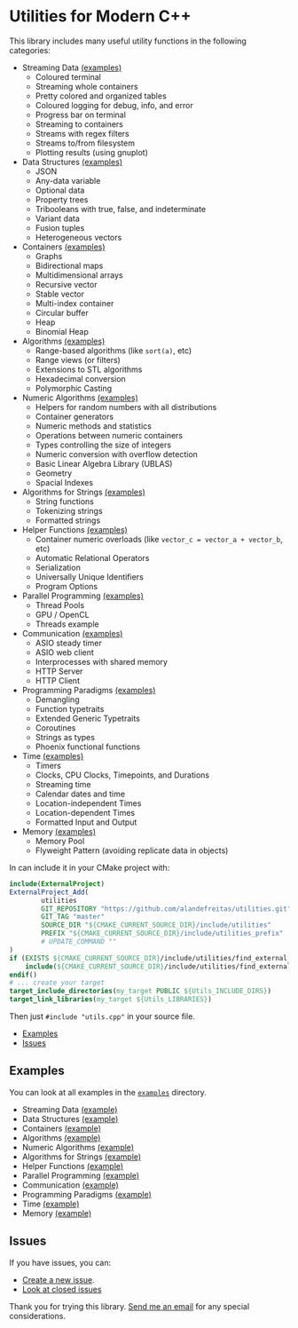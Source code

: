 # Utilities for Modern C++

This library includes many useful utility functions in the following categories:

* Streaming Data [(examples)](./examples/stream_utils.cpp)
    * Coloured terminal
    * Streaming whole containers
    * Pretty colored and organized tables
    * Coloured logging for debug, info, and error
    * Progress bar on terminal
    * Streaming to containers
    * Streams with regex filters
    * Streams to/from filesystem
    * Plotting results (using gnuplot)
* Data Structures [(examples)](./examples/data_structures_utils.cpp) 
    * JSON
    * Any-data variable
    * Optional data 
    * Property trees
    * Tribooleans with true, false, and indeterminate
    * Variant data
    * Fusion tuples
    * Heterogeneous vectors
* Containers [(examples)](./examples/container_utils.cpp)
    * Graphs
    * Bidirectional maps
    * Multidimensional arrays
    * Recursive vector
    * Stable vector
    * Multi-index container
    * Circular buffer
    * Heap
    * Binomial Heap
* Algorithms [(examples)](./examples/algorithm_utils.cpp)
    * Range-based algorithms (like `sort(a)`, etc)
    * Range views (or filters)
    * Extensions to STL algorithms
    * Hexadecimal conversion
    * Polymorphic Casting
* Numeric Algorithms [(examples)](./examples/numeric_utils.cpp)
    * Helpers for random numbers with all distributions
    * Container generators
    * Numeric methods and statistics
    * Operations between numeric containers
    * Types controlling the size of integers
    * Numeric conversion with overflow detection
    * Basic Linear Algebra Library (UBLAS)
    * Geometry
    * Spacial Indexes 
* Algorithms for Strings [(examples)](./examples/string_utils.cpp)
    * String functions
    * Tokenizing strings
    * Formatted strings
* Helper Functions [(examples)](./examples/container_helpers_utils.cpp)
    * Container numeric overloads (like `vector_c = vector_a + vector_b`, etc)
    * Automatic Relational Operators
    * Serialization
    * Universally Unique Identifiers
    * Program Options
* Parallel Programming [(examples)](./examples/parallel_utils.cpp)
    * Thread Pools
    * GPU / OpenCL
    * Threads example
* Communication [(examples)](./examples/communication_utils.cpp)
    * ASIO steady timer
    * ASIO web client
    * Interprocesses with shared memory
    * HTTP Server
    * HTTP Client
* Programming Paradigms [(examples)](./examples/programming_paradigms_utils.cpp)
    * Demangling
    * Function typetraits
    * Extended Generic Typetraits
    * Coroutines
    * Strings as types
    * Phoenix functional functions
* Time [(examples)](./examples/time_utils.cpp)
    * Timers
    * Clocks, CPU Clocks, Timepoints, and Durations
    * Streaming time
    * Calendar dates and time
    * Location-independent Times
    * Location-dependent Times
    * Formatted Input and Output
* Memory [(examples)](./examples/memory_utils.cpp)
    * Memory Pool
    * Flyweight Pattern (avoiding replicate data in objects)

In can include it in your CMake project with:

```cmake
include(ExternalProject)
ExternalProject_Add(
        utilities
        GIT_REPOSITORY "https://github.com/alandefreitas/utilities.git"
        GIT_TAG "master"
        SOURCE_DIR "${CMAKE_CURRENT_SOURCE_DIR}/include/utilities"
        PREFIX "${CMAKE_CURRENT_SOURCE_DIR}/include/utilities_prefix"
        # UPDATE_COMMAND ""
)
if (EXISTS ${CMAKE_CURRENT_SOURCE_DIR}/include/utilities/find_external_packages.cmake)
    include(${CMAKE_CURRENT_SOURCE_DIR}/include/utilities/find_external_packages.cmake)
endif()
# ... create your target
target_include_directories(my_target PUBLIC ${Utils_INCLUDE_DIRS})
target_link_libraries(my_target ${Utils_LIBRARIES})
```

Then just `#include "utils.cpp"` in your source file.

- [Examples](#examples)
- [Issues](#issues)

## Examples

You can look at all examples in the [`examples`](./examples/) directory.

* Streaming Data [(example)](./examples/stream_utils.cpp)
* Data Structures [(example)](./examples/data_structures_utils.cpp) 
* Containers [(example)](./examples/container_utils.cpp)
* Algorithms [(example)](./examples/algorithm_utils.cpp)
* Numeric Algorithms [(example)](./examples/numeric_utils.cpp)
* Algorithms for Strings [(example)](./examples/string_utils.cpp)
* Helper Functions [(example)](./examples/container_helpers_utils.cpp)
* Parallel Programming [(example)](./examples/parallel_utils.cpp)
* Communication [(example)](./examples/communication_utils.cpp)
* Programming Paradigms [(example)](./examples/programming_paradigms_utils.cpp)
* Time [(example)](./examples/time_utils.cpp)
* Memory [(example)](./examples/memory_utils.cpp)

## Issues
If you have issues, you can:

* [Create a new issue](https://github.com/alandefreitas/utilities/issues/new).
* [Look at closed issues](https://github.com/alandefreitas/utilities/issues?q=is%3Aissue+is%3Aclosed)

Thank you for trying this library. [Send me an email](mailto:alandefreitas@gmail.com) for any special considerations.
